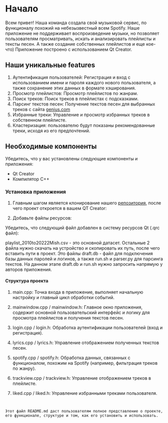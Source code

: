 # Начало
Всем привет! Наша команда создала свой музыковой сервис, по функционалу похожий на небезызвестный всем Spotify. 
Наше приложение не поддерживает воспроизведение музыки, но позволяет пользователям просматривать, искать и анализировать плейлисты и тексты песен. А также создание собственных плейлистов и еще кое-что)
Приложение построено с использованием Qt Creator.

## Наши уникальные features

1) Аутентификация пользователей: Регистрация и вход с использованием имени и пароля каждого нового пользователя, а также сохранение этих данных в формате хэширования.
2) Просмотр плейлистов: Просмотр плейлистов по жанрам.
3) Поиск треков: Поиск треков в плейлистах с подсказками.
4) Парсинг текстов песен: Получение текстов песен для выбранных треков с сайта [genius.com](https://genius.com)
6) Избранные треки: Управление и просмотр избранных треков в собственном плейлисте.
7) Кластеризация: пользователю будут показаны рекомендованные треки, исходя из его предпочтений.

## Необходимые компоненты

Убедитесь, что у вас установлены следующие компоненты и приложения:

- Qt Creator
- Компилятор C++

### Установка приложения

1. Главным шагом является клонирование нашего [репозитория](https://github.com/Texvss/Spotify_project), после чего проект откроется в вашем QT Creator:

2. Добавьте файлы ресурсов:

Убедитесь, что следующий файл добавлен в систему ресурсов Qt (.qrc файл):

playlist_2010to20222Mish.csv - это основной датасет. Остальные 2 файла нужно скачать на устройство и скопировать их путь, после чего вставить пути в проект. Это файлы draft.db - файл для подключения базы данных паролей и логинов, а также run.sh и parser.py для парсинга текстов. На данном этапе draft.db и run.sh нужно запросить напрямую у авторов приложения.


#### Структура проекта

 1) main.cpp: Точка входа в приложение, выполняет начальную настройку и главный цикл обработки событий.
 
 2) mainwindow.cpp / mainwindow.h: Главное окно приложения, содержит основной пользовательский интерфейс и логику для просмотра плейлистов и получения текстов песен.

 3) login.cpp / login.h: Обработка аутентификации пользователей (вход и регистрация).

 4) lyrics.cpp / lyrics.h: Управление отображением полученных текстов песен.

 5) spotify.cpp / spotify.h: Обработка данных, связанных с функционалом, похожим на Spotify (например, фильтрация треков по жанру).

 6) trackview.cpp / trackview.h: Управление отображением треков в плейлисте.

 7) liked.cpp / liked.h: Управление избранными треками пользователя.


```


Этот файл README.md даст пользователям полное представление о проекте, его функционале, структуре и том, как его установить и использовать.

